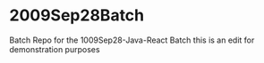 # 2009Sep28Batch
Batch Repo for the 1009Sep28-Java-React Batch
this is an edit for demonstration purposes
